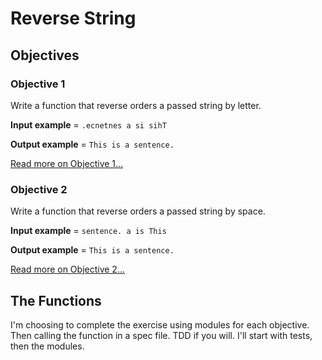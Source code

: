 # Reverse String
## Objectives
### Objective 1
Write a function that reverse orders a passed string by letter.

**Input example** = `.ecnetnes a si sihT`

**Output example** = `This is a sentence.`

[Read more on Objective 1...](#Objective-1)

### Objective 2
Write a function that reverse orders a passed string by space.

**Input example** = `sentence. a is This`

**Output example** = `This is a sentence.`

[Read more on Objective 2...](#Objective-2)

## The Functions
I'm choosing to complete the exercise using modules for each objective. Then calling the function in a spec file. TDD if you will. I'll start with tests, then the modules.

<!--### <div id="Objective-1">Objective 1</div>
#### The test
See the test [here](../../javascript/modules/test/specs/isPrimeNumber.js).

```js
// test/specs/isPrimeNumber.js
var assert = require('chai').assert,
    _ = require('lodash'),
    isPrimeNumber = require('../../../modules/isPrimeNumber');
    testData = [
        1: {
            'input': 1,
            'result': false
        },
        2: {
            'input': 4,
            'result': false
        },
        3: {
            'input':  3,
            'result': true
        },
        4: {
            'input':  20,
            'result': false
        },
        5: {
            'input':  199,
            'result': true
        }
    ];

describe('is prime number', function() {
    _.forEach(valuesToTest, function(value) {
        it('isPrimeNumber(' + value.input + ')' + ' => ' + value.result, function() {
            assert(
                isPrimeNumber(value.input) === value.result,
                'Expected Result: ' + isPrimeNumber(value.input) + ' Actual Result: ' + value.result
            );
        });
    });
});
```
#### The test explained
We have `testData`. An array of objects. Each object contains a set of numbers and the average.

We created a module and exported a function called `findAverage`. Using mocha, chai we assert that when I pass `findAverage` an array of numbers, it returns the average integer from `testData`, for each data set. We looped using `lodash`.

#### The module
See the code [here](../../javascript/modules/isPrimeNumber.js).

```js
// isPrimeNumber.js
module.exports = function (number) {
    var increment;
    for (increment = 2; increment < number; increment += 1) {
        if (number % increment === 0) {
            return false;
        }
    }

    return number > 1;
};
```
#### The code explained
Loop until the number and keep dividing, if not 0, return false, else it's greater than one, so, true.
-->
